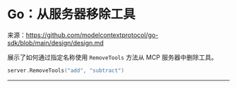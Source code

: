 # Go：从服务器移除工具

来源：https://github.com/modelcontextprotocol/go-sdk/blob/main/design/design.md

展示了如何通过指定名称使用 `RemoveTools` 方法从 MCP 服务器中删除工具。

```Go
server.RemoveTools("add", "subtract")
```

--------------------------------
